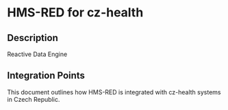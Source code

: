 # HMS-RED for cz-health

## Description

Reactive Data Engine

## Integration Points

This document outlines how HMS-RED is integrated with cz-health systems in Czech Republic.
